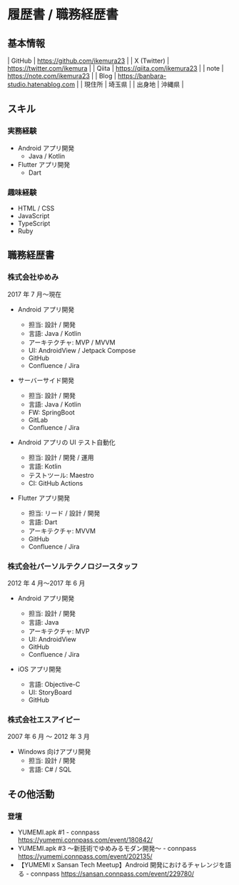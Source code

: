 # 履歴書 / 職務経歴書

## 基本情報

| GitHub | https://github.com/ikemura23 |
| X (Twitter) | https://twitter.com/ikemura |
| Qiita | https://qiita.com/ikemura23 |
| note | https://note.com/ikemura23 |
| Blog | https://banbara-studio.hatenablog.com |
| 現住所 | 埼玉県 |
| 出身地 | 沖縄県 |

## スキル

### 実務経験

- Android アプリ開発
  - Java / Kotlin
- Flutter アプリ開発
  - Dart

### 趣味経験

- HTML / CSS
- JavaScript
- TypeScript
- Ruby

## 職務経歴書

### 株式会社ゆめみ

2017 年 7 月〜現在

- Android アプリ開発

  - 担当: 設計 / 開発
  - 言語: Java / Kotlin
  - アーキテクチャ: MVP / MVVM
  - UI: AndroidView / Jetpack Compose
  - GitHub
  - Confluence / Jira

- サーバーサイド開発

  - 担当: 設計 / 開発
  - 言語: Java / Kotlin
  - FW: SpringBoot
  - GitLab
  - Confluence / Jira

- Android アプリの UI テスト自動化

  - 担当: 設計 / 開発 / 運用
  - 言語: Kotlin
  - テストツール: Maestro
  - CI: GitHub Actions

- Flutter アプリ開発
  - 担当: リード / 設計 / 開発
  - 言語: Dart
  - アーキテクチャ: MVVM
  - GitHub
  - Confluence / Jira

### 株式会社パーソルテクノロジースタッフ

2012 年 4 月〜2017 年 6 月

- Android アプリ開発

  - 担当: 設計 / 開発
  - 言語: Java
  - アーキテクチャ: MVP
  - UI: AndroidView
  - GitHub
  - Confluence / Jira

- iOS アプリ開発
  - 言語: Objective-C
  - UI: StoryBoard
  - GitHub

### 株式会社エスアイピー

2007 年 6 月 〜 2012 年 3 月

- Windows 向けアプリ開発
  - 担当: 設計 / 開発
  - 言語: C# / SQL

## その他活動

### 登壇

- YUMEMI.apk #1 - connpass https://yumemi.connpass.com/event/180842/
- YUMEMI.apk #3 ～新技術でゆめみるモダン開発～ - connpass https://yumemi.connpass.com/event/202135/
- 【YUMEMI x Sansan Tech Meetup】Android 開発におけるチャレンジを語る - connpass https://sansan.connpass.com/event/229780/
